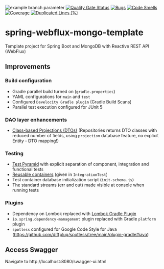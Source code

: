 ![example branch parameter](https://github.com/AlexOreshkevich/spring-webflux-mongo-template/actions/workflows/gradle.yml/badge.svg?branch=master)
[![Quality Gate Status](https://sonarcloud.io/api/project_badges/measure?project=AlexOreshkevich_spring-webflux-mongo-template&metric=alert_status)](https://sonarcloud.io/summary/new_code?id=AlexOreshkevich_spring-webflux-mongo-template)
[![Bugs](https://sonarcloud.io/api/project_badges/measure?project=AlexOreshkevich_spring-webflux-mongo-template&metric=bugs)](https://sonarcloud.io/summary/new_code?id=AlexOreshkevich_spring-webflux-mongo-template)
[![Code Smells](https://sonarcloud.io/api/project_badges/measure?project=AlexOreshkevich_spring-webflux-mongo-template&metric=code_smells)](https://sonarcloud.io/summary/new_code?id=AlexOreshkevich_spring-webflux-mongo-template)
[![Coverage](https://sonarcloud.io/api/project_badges/measure?project=AlexOreshkevich_spring-webflux-mongo-template&metric=coverage)](https://sonarcloud.io/summary/new_code?id=AlexOreshkevich_spring-webflux-mongo-template)
[![Duplicated Lines (%)](https://sonarcloud.io/api/project_badges/measure?project=AlexOreshkevich_spring-webflux-mongo-template&metric=duplicated_lines_density)](https://sonarcloud.io/summary/new_code?id=AlexOreshkevich_spring-webflux-mongo-template)
# spring-webflux-mongo-template

Template project for Spring Boot and MongoDB with Reactive REST API (WebFlux)

## Improvements

### Build configuration
- Gradle parallel build turned on (`gradle.properties`)
- YAML configurations for `main` and `test`
- Configured `Develocity Gradle plugin` (Gradle Build Scans)
- Parallel test execution configured for JUnit 5

### DAO layer enhancements
- [Class-based Projections (DTOs)](https://docs.spring.io/spring-data/mongodb/reference/repositories/projections.html#projections.dtos) (Repositories returns DTO classes with reduced number of fields, using `projection` database feature, no explicit Entity - DTO mapping!)

### Testing
- [Test Pyramid](https://martinfowler.com/articles/practical-test-pyramid.html) with explicit
separation of component, integration and functional tests
- [Reusable containers](https://java.testcontainers.org/features/reuse/) (given in `IntegrationTest`)
- Test container database initialization script (`init-schema.js`)
- The standard streams (err and out) made visible at console when running tests

### Plugins
- Dependency on Lombok replaced
with [Lombok Gradle Plugin](https://plugins.gradle.org/plugin/io.freefair.lombok)
- `io.spring.dependency-management` plugin replaced with Gradle `platform` plugin
- `spotless` configured for Google Code Style for Java (https://github.com/diffplug/spotless/tree/main/plugin-gradle#java)

## Access Swagger
Navigate to http://localhost:8080/swagger-ui.html
